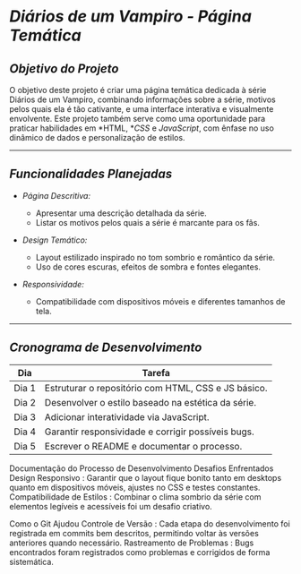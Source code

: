 # *Diários de um Vampiro - Página Temática*

## *Objetivo do Projeto*
O objetivo deste projeto é criar uma página temática dedicada à série Diários de um Vampiro, combinando informações sobre a série, motivos pelos quais ela é tão cativante, e uma interface interativa e visualmente envolvente. Este projeto também serve como uma oportunidade para praticar habilidades em *HTML, **CSS* e *JavaScript*, com ênfase no uso dinâmico de dados e personalização de estilos.

---

## *Funcionalidades Planejadas*

- *Página Descritiva:*
  - Apresentar uma descrição detalhada da série.
  - Listar os motivos pelos quais a série é marcante para os fãs.

- *Design Temático:*
  - Layout estilizado inspirado no tom sombrio e romântico da série.
  - Uso de cores escuras, efeitos de sombra e fontes elegantes.

- *Responsividade:*
  - Compatibilidade com dispositivos móveis e diferentes tamanhos de tela.

---

## *Cronograma de Desenvolvimento*

| Dia  | Tarefa                                  |
|------|-----------------------------------------|
| Dia 1 | Estruturar o repositório com HTML, CSS e JS básico. |
| Dia 2 | Desenvolver o estilo baseado na estética da série. |
| Dia 3 | Adicionar interatividade via JavaScript. |
| Dia 4 | Garantir responsividade e corrigir possíveis bugs. |
| Dia 5 | Escrever o README e documentar o processo. |
Documentação do Processo de Desenvolvimento
Desafios Enfrentados
Design Responsivo : Garantir que o layout fique bonito tanto em desktops quanto em dispositivos móveis, ajustes no CSS e testes constantes.
Compatibilidade de Estilos : Combinar o clima sombrio da série com elementos legíveis e acessíveis foi um desafio criativo.

Como o Git Ajudou
Controle de Versão : Cada etapa do desenvolvimento foi registrada em commits bem descritos, permitindo voltar às versões anteriores quando necessário.
Rastreamento de Problemas : Bugs encontrados foram registrados como problemas e corrigidos de forma sistemática.
